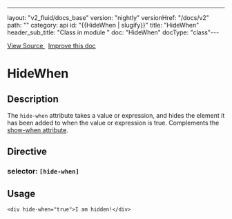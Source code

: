 ---
layout: "v2_fluid/docs_base"
version: "nightly"
versionHref: "/docs/v2"
path: ""
category: api
id: "{{HideWhen | slugify}}"
title: "HideWhen"
header_sub_title: "Class in module "
doc: "HideWhen"
docType: "class"---




<div class="improve-docs">
  <a href='http://github.com/driftyco/ionic2/tree/master/ionic/components/show-hide-when/show-hide-when.ts#L85'>
    View Source
  </a>
  &nbsp;
  <a href='http://github.com/driftyco/ionic2/edit/master/ionic/components/show-hide-when/show-hide-when.ts#L85'>
    Improve this doc
  </a>

</div>




<h1 class="api-title">


HideWhen






</h1>






<h2>Description</h2>

<p>The <code>hide-when</code> attribute takes a value or expression, and hides the element it has been added to when
the value or expression is true. Complements the <a href="../ShowWhen">show-when attribute</a>.</p>


<h2>Directive</h2>
<h3>selector: <code>[hide-when]</code></h3>

<h2>Usage</h2>

<pre><code class="lang-html">&lt;div hide-when=&quot;true&quot;&gt;I am hidden!&lt;/div&gt;
</code></pre>





<!-- end content block -->


<!-- end body block -->

